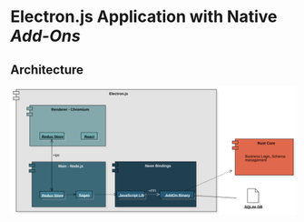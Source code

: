 # Electron.js Application with Native _Add-Ons_

## Architecture

![Application Architecture](../svg/electron-neon-app.svg)
